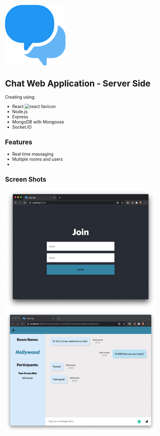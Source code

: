 <img src="/public/speech-bubble.png" alt="chat logo" width="200" height="200"/>

# Chat Web Application - Server Side

Creating using:

- React <img src="/public/favicon-react.ico" alt="react favicon" width="50" height="50"/>
- Node.js
- Express
- MongoDB with Mongoose
- Socket.IO

## Features

- Real time massaging
- Multiple rooms and users
-

## Screen Shots

<img src="/public/join-screen-shot.png" alt="join screen shot" width="500" height="400"/><img alt="in chat screen shot" src="/public/in-chat-screen-shot3.png" width="500" height="400"/>

